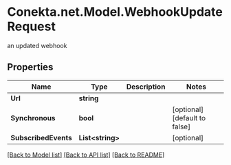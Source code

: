 # Conekta.net.Model.WebhookUpdateRequest
an updated webhook

## Properties

Name | Type | Description | Notes
------------ | ------------- | ------------- | -------------
**Url** | **string** |  | 
**Synchronous** | **bool** |  | [optional] [default to false]
**SubscribedEvents** | **List&lt;string&gt;** |  | [optional] 

[[Back to Model list]](../README.md#documentation-for-models) [[Back to API list]](../README.md#documentation-for-api-endpoints) [[Back to README]](../README.md)

